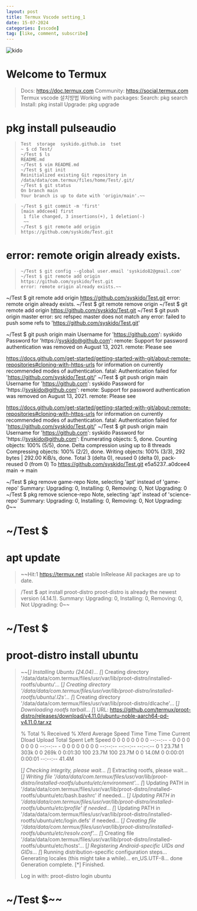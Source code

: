 ```yaml
---
layout: post
title: Termux Vscode setting_1
date: 15-07-2024
categories: [vscode]
tag: [like, comment, subscribe]
---
```


![kido](https://hits.seeyoufarm.com/api/count/incr/badge.svg?url=https%3A%2F%2Fgithub.com%2Fsyskido%2Fhit-counter&count_bg=%2379C83D&title_bg=%23555555&icon=accusoft.svg&icon_color=%23E7E7E7&title=hits&edge_flat=false)

# Welcome to Termux
> 
> Docs:       https://doc.termux.com
> Community:  https://social.termux.com
> Termux vscode 설치방법
> Working with packages:
>  Search:  pkg search <query>
>  Install: pkg install <package>
>  Upgrade: pkg upgrade



#  pkg install pulseaudio
> ~~~ $ ls
> Test  storage  syskido.github.io  tset
> ~ $ cd Test/
> ~/Test $ ls
> README.md
> ~/Test $ vim README.md
> ~/Test $ git init
> Reinitialized existing Git repository in /data/data/com.termux/files/home/Test/.git/
> ~/Test $ git status
> On branch main
> Your branch is up to date with 'origin/main'.~~ 

> ~~~/Test $ git add .
> ~/Test $ git commit -m 'first'
> [main a0dcee4] first
>  1 file changed, 3 insertions(+), 1 deletion(-)
>  ~~
> ~/Test $ git remote add origin https://github.com/syskido/Test.git

# error: remote origin already exists.
> ~~~/Test $ git config --global user.name 'syskido'
> ~/Test $ git config --global user.email 'syskido82@gmail.com'
> ~/Test $ git remote add origin https://github.com/syskido/Test.git
> error: remote origin already exists.~~


~/Test $ git remote add origin https://github.com/syskido/Test.git
error: remote origin already exists.
~/Test $ git remote remove origin
~/Test $ git remote add origin https://github.com/syskido/Test.git
~/Test $ git push origin master
error: src refspec master does not match any
error: failed to push some refs to 'https://github.com/syskido/Test.git'


~/Test $ git push origin main
Username for 'https://github.com': syskido
Password for 'https://syskido@github.com':
remote: Support for password authentication was removed on August 13, 2021.
remote: Please see

  https://docs.github.com/get-started/getting-started-with-git/about-remote-repositories#cloning-with-https-urls for information on currently recommended modes of authentication.
fatal: Authentication failed for 'https://github.com/syskido/Test.git/'
~/Test $ git push origin main
Username for 'https://github.com': syskido
Password for 'https://syskido@github.com':
remote: Support for password authentication was removed on August 13, 2021.
remote: Please see

  https://docs.github.com/get-started/getting-started-with-git/about-remote-repositories#cloning-with-https-urls for information on currently recommended modes of authentication.
fatal: Authentication failed for 'https://github.com/syskido/Test.git/'
~/Test $ git push origin main
Username for 'https://github.com': syskido
Password for 'https://syskido@github.com':
Enumerating objects: 5, done.
Counting objects: 100% (5/5), done.
Delta compression using up to 8 threads
Compressing objects: 100% (2/2), done.
Writing objects: 100% (3/3), 292 bytes | 292.00 KiB/s, done.
Total 3 (delta 0), reused 0 (delta 0), pack-reused 0 (from 0)
To https://github.com/syskido/Test.git
   e5a5237..a0dcee4  main -> main
   
   
~/Test $ pkg remove game-repo
Note, selecting 'apt' instead of 'game-repo'
Summary:
  Upgrading: 0, Installing: 0, Removing: 0, Not Upgrading: 0
~/Test $ pkg remove science-repo
Note, selecting 'apt' instead of 'science-repo'
Summary:
  Upgrading: 0, Installing: 0, Removing: 0, Not Upgrading: 0~~
  
# ~/Test $ 
# apt update
> ~~Hit:1 https://termux.net stable InRelease
> All packages are up to date.

> /Test $ apt install proot-distro
> proot-distro is already the newest version (4.14.1).
> Summary:
>   Upgrading: 0, Installing: 0, Removing: 0, Not Upgrading: 0~~
  
  
# ~/Test $ 
# proot-distro install ubuntu
> ~~[*] Installing Ubuntu (24.04)...
> [*] Creating directory '/data/data/com.termux/files/usr/var/lib/proot-distro/installed-rootfs/ubuntu'...
> [*] Creating directory '/data/data/com.termux/files/usr/var/lib/proot-distro/installed-rootfs/ubuntu/.l2s'...
> [*] Creating directory '/data/data/com.termux/files/usr/var/lib/proot-distro/dlcache'...
> [*] Downloading rootfs tarball...
> [*] URL: https://github.com/termux/proot-distro/releases/download/v4.11.0/ubuntu-noble-aarch64-pd-v4.11.0.tar.xz
> 
>   % Total    % Received % Xferd  Average Speed   Time    Time     Time  Current
>                                  Dload  Upload   Total   Spent    Left  Speed
>   0     0    0     0    0     0      0      0 --:--:-- -  0     0    0     0    0     0      0      0 --:--:-- -  0     0    0     0    0     0      0      0 --:--:-- --:--:-- --:--:--     0
>   1 23.7M    1  303k    0     0   269k      0  0:01:30  100 23.7M  100 23.7M    0     0  14.0M      0  0:00:01  0:00:01 --:--:-- 41.4M
> 
> [*] Checking integrity, please wait...
> [*] Extracting rootfs, please wait...
> [*] Writing file '/data/data/com.termux/files/usr/var/lib/proot-distro/installed-rootfs/ubuntu/etc/environment'...
> [*] Updating PATH in '/data/data/com.termux/files/usr/var/lib/proot-distro/installed-rootfs/ubuntu/etc/bash.bashrc' if needed...
> [*] Updating PATH in '/data/data/com.termux/files/usr/var/lib/proot-distro/installed-rootfs/ubuntu/etc/profile' if needed...
> [*] Updating PATH in '/data/data/com.termux/files/usr/var/lib/proot-distro/installed-rootfs/ubuntu/etc/login.defs' if needed...
> [*] Creating file '/data/data/com.termux/files/usr/var/lib/proot-distro/installed-rootfs/ubuntu/etc/resolv.conf'...
> [*] Creating file '/data/data/com.termux/files/usr/var/lib/proot-distro/installed-rootfs/ubuntu/etc/hosts'...
> [*] Registering Android-specific UIDs and GIDs...
> [*] Running distribution-specific configuration steps...
> Generating locales (this might take a while)...
>   en_US.UTF-8... done
> Generation complete.
> [*] Finished.
> 
> Log in with: proot-distro login ubuntu
> 
#  ~/Test $~~
